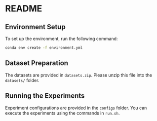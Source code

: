 
# README

## Environment Setup

To set up the environment, run the following command:

```bash
conda env create -f environment.yml
```

## Dataset Preparation

The datasets are provided in `datasets.zip`. Please unzip this file into the `datasets/` folder.

## Running the Experiments

Experiment configurations are provided in the `configs` folder. You can execute the experiments using the commands in `run.sh`.
